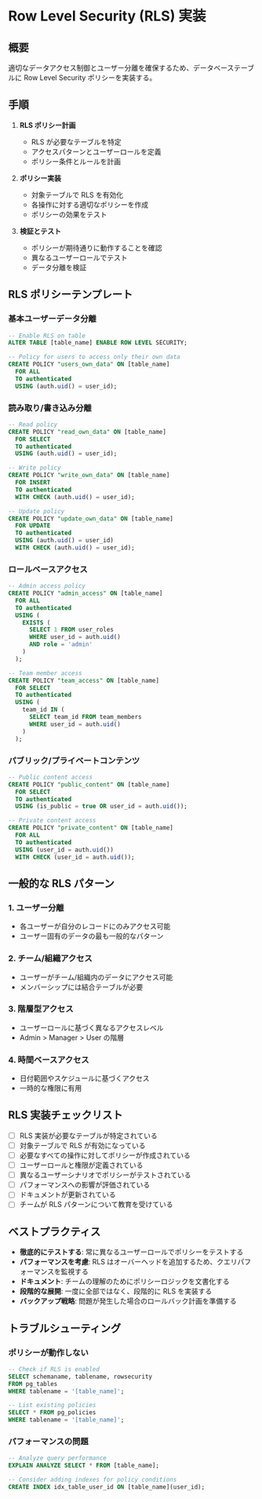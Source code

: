 # Row Level Security (RLS) 実装

## 概要

適切なデータアクセス制御とユーザー分離を確保するため、データベーステーブルに Row Level Security ポリシーを実装する。

## 手順

1. **RLS ポリシー計画**

   - RLS が必要なテーブルを特定
   - アクセスパターンとユーザーロールを定義
   - ポリシー条件とルールを計画

2. **ポリシー実装**

   - 対象テーブルで RLS を有効化
   - 各操作に対する適切なポリシーを作成
   - ポリシーの効果をテスト

3. **検証とテスト**

   - ポリシーが期待通りに動作することを確認
   - 異なるユーザーロールでテスト
   - データ分離を検証

## RLS ポリシーテンプレート

### 基本ユーザーデータ分離

```sql
-- Enable RLS on table
ALTER TABLE [table_name] ENABLE ROW LEVEL SECURITY;

-- Policy for users to access only their own data
CREATE POLICY "users_own_data" ON [table_name]
  FOR ALL
  TO authenticated
  USING (auth.uid() = user_id);
```

### 読み取り/書き込み分離

```sql
-- Read policy
CREATE POLICY "read_own_data" ON [table_name]
  FOR SELECT
  TO authenticated
  USING (auth.uid() = user_id);

-- Write policy
CREATE POLICY "write_own_data" ON [table_name]
  FOR INSERT
  TO authenticated
  WITH CHECK (auth.uid() = user_id);

-- Update policy
CREATE POLICY "update_own_data" ON [table_name]
  FOR UPDATE
  TO authenticated
  USING (auth.uid() = user_id)
  WITH CHECK (auth.uid() = user_id);
```

### ロールベースアクセス

```sql
-- Admin access policy
CREATE POLICY "admin_access" ON [table_name]
  FOR ALL
  TO authenticated
  USING (
    EXISTS (
      SELECT 1 FROM user_roles
      WHERE user_id = auth.uid()
      AND role = 'admin'
    )
  );

-- Team member access
CREATE POLICY "team_access" ON [table_name]
  FOR SELECT
  TO authenticated
  USING (
    team_id IN (
      SELECT team_id FROM team_members
      WHERE user_id = auth.uid()
    )
  );
```

### パブリック/プライベートコンテンツ

```sql
-- Public content access
CREATE POLICY "public_content" ON [table_name]
  FOR SELECT
  TO authenticated
  USING (is_public = true OR user_id = auth.uid());

-- Private content access
CREATE POLICY "private_content" ON [table_name]
  FOR ALL
  TO authenticated
  USING (user_id = auth.uid())
  WITH CHECK (user_id = auth.uid());
```

## 一般的な RLS パターン

### 1. ユーザー分離

- 各ユーザーが自分のレコードにのみアクセス可能
- ユーザー固有のデータの最も一般的なパターン

### 2. チーム/組織アクセス

- ユーザーがチーム/組織内のデータにアクセス可能
- メンバーシップには結合テーブルが必要

### 3. 階層型アクセス

- ユーザーロールに基づく異なるアクセスレベル
- Admin > Manager > User の階層

### 4. 時間ベースアクセス

- 日付範囲やスケジュールに基づくアクセス
- 一時的な権限に有用

## RLS 実装チェックリスト

- [ ] RLS 実装が必要なテーブルが特定されている
- [ ] 対象テーブルで RLS が有効になっている
- [ ] 必要なすべての操作に対してポリシーが作成されている
- [ ] ユーザーロールと権限が定義されている
- [ ] 異なるユーザーシナリオでポリシーがテストされている
- [ ] パフォーマンスへの影響が評価されている
- [ ] ドキュメントが更新されている
- [ ] チームが RLS パターンについて教育を受けている

## ベストプラクティス

- **徹底的にテストする**: 常に異なるユーザーロールでポリシーをテストする
- **パフォーマンスを考慮**: RLS はオーバーヘッドを追加するため、クエリパフォーマンスを監視する
- **ドキュメント**: チームの理解のためにポリシーロジックを文書化する
- **段階的な展開**: 一度に全部ではなく、段階的に RLS を実装する
- **バックアップ戦略**: 問題が発生した場合のロールバック計画を準備する

## トラブルシューティング

### ポリシーが動作しない

```sql
-- Check if RLS is enabled
SELECT schemaname, tablename, rowsecurity
FROM pg_tables
WHERE tablename = '[table_name]';

-- List existing policies
SELECT * FROM pg_policies
WHERE tablename = '[table_name]';
```

### パフォーマンスの問題

```sql
-- Analyze query performance
EXPLAIN ANALYZE SELECT * FROM [table_name];

-- Consider adding indexes for policy conditions
CREATE INDEX idx_table_user_id ON [table_name](user_id);
```
